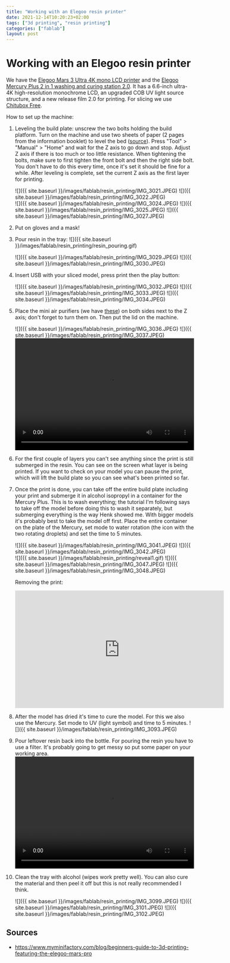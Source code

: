 ```yaml
---
title: "Working with an Elegoo resin printer"
date: 2021-12-14T10:20:23+02:00
tags: ["3d printing", "resin printing"]
categories: ["fablab"]
layout: post
---
```


# Working with an Elegoo resin printer
We have the [Elegoo Mars 3 Ultra 4K mono LCD printer](https://www.elegoo.com/products/elegoo-mars-3-lcd-3d-printer) and the [Elegoo Mercury Plus 2 in 1 washing and curing station 2.0](https://www.elegoo.com/products/washing-and-curing-station-v2-0). It has a 6.6-inch ultra-4K high-resolution monochrome LCD, an upgraded COB UV light source structure, and a new release film 2.0 for printing. For slicing we use [Chitubox Free](https://www.chitubox.com/en/download/chitubox-free).

How to set up the machine:

1. Leveling the build plate: unscrew the two bolts holding the build platform. Turn on the machine and use two sheets of paper (2 pages from the information booklet) to level the bed ([source](https://www.elegoo.com/blogs/3d-printer-user-guide/elegoo-mars-pro-level-the-build-plate)). Press "Tool" > "Manual" > "Home" and wait for the Z axis to go down and stop. Adjust Z axis if there is too much or too little resistance. When tightening the bolts, make sure to first tighten the front bolt and then the right side bolt. You don't have to do this every time, once it's set it should be fine for a while. After leveling is complete, set the current Z axis as the first layer for printing.

    <div markdown="1" class="row-2">
    ![]({{ site.baseurl }}/images/fablab/resin_printing/IMG_3021.JPEG)
    ![]({{ site.baseurl }}/images/fablab/resin_printing/IMG_3022.JPEG)
    </div>
    <div markdown="1" class="row-3">
    ![]({{ site.baseurl }}/images/fablab/resin_printing/IMG_3024.JPEG)
    ![]({{ site.baseurl }}/images/fablab/resin_printing/IMG_3025.JPEG)
    ![]({{ site.baseurl }}/images/fablab/resin_printing/IMG_3027.JPEG)
    </div>

2. Put on gloves and a mask!
3. Pour resin in the tray:
    ![]({{ site.baseurl }}/images/fablab/resin_printing/resin_pouring.gif)
    <div markdown="1" class="row-2">
    ![]({{ site.baseurl }}/images/fablab/resin_printing/IMG_3029.JPEG)
    ![]({{ site.baseurl }}/images/fablab/resin_printing/IMG_3030.JPEG)
    </div>

4. Insert USB with your sliced model, press print then the play button:
    <div markdown="1" class="row-3">
    ![]({{ site.baseurl }}/images/fablab/resin_printing/IMG_3032.JPEG)
    ![]({{ site.baseurl }}/images/fablab/resin_printing/IMG_3033.JPEG)
    ![]({{ site.baseurl }}/images/fablab/resin_printing/IMG_3034.JPEG)
    </div>

5. Place the mini air purifiers (we have [these](https://www.amazon.com/ELEGOO-Purifier-Activated-Universal-Printer%EF%BC%88Pack/dp/B086277CNQ)) on both sides next to the Z axis; don't forget to turn them on. Then put the lid on the machine.
    <div markdown="1" class="row-2">
    ![]({{ site.baseurl }}/images/fablab/resin_printing/IMG_3036.JPEG)
    ![]({{ site.baseurl }}/images/fablab/resin_printing/IMG_3037.JPEG)
    </div>
    <video width="480" height="300" controls>
    <source src="{{ site.baseurl }}/images/fablab/resin_printing/setting_up_machine.MP4" type="video/mp4">
    </video>
    
6. For the first couple of layers you can't see anything since the print is still submerged in the resin. You can see on the screen what layer is being printed. If you want to check on your model you can pause the print, which will lift the build plate so you can see what's been printed so far.
7. Once the print is done, you can take off the entire build plate including your print and submerge it in alcohol isopropyl in a container for the Mercury Plus. This is to wash everything; the tutorial I'm following says to take off the model before doing this to wash it separately, but submerging everything is the way Henk showed me. With bigger models it's probably best to take the model off first. Place the entire container on the plate of the Mercury, set mode to water rotation (the icon with the two rotating droplets) and set the time to 5 minutes. 
    <div markdown="1" class="row-2">
    ![]({{ site.baseurl }}/images/fablab/resin_printing/IMG_3041.JPEG)
    ![]({{ site.baseurl }}/images/fablab/resin_printing/IMG_3042.JPEG)
    </div>
    <div markdown="1" class="row-3">
    ![]({{ site.baseurl }}/images/fablab/resin_printing/reveal1.gif)
    ![]({{ site.baseurl }}/images/fablab/resin_printing/IMG_3047.JPEG)
    ![]({{ site.baseurl }}/images/fablab/resin_printing/IMG_3048.JPEG)
    </div>

    Removing the print:
    <iframe width="560" height="315" src="https://www.youtube-nocookie.com/embed/j0kLRpEyT7g" title="YouTube video player" frameborder="0" allow="accelerometer; autoplay; clipboard-write; encrypted-media; gyroscope; picture-in-picture" allowfullscreen></iframe>

8. After the model has dried it's time to cure the model. For this we also use the Mercury. Set mode to UV (light symbol) and time to 5 minutes.
    ![]({{ site.baseurl }}/images/fablab/resin_printing/IMG_3093.JPEG)
9. Pour leftover resin back into the bottle. For pouring the resin you have to use a filter. It's probably going to get messy so put some paper on your working area. 
    <video width="480" height="300" controls>
    <source src="{{ site.baseurl }}/images/fablab/resin_printing/filtering leftover resin.MP4" type="video/mp4">
    </video>
10. Clean the tray with alcohol (wipes work pretty well). You can also cure the material and then peel it off but this is not really recommended I think.
    <div markdown="1" class="row-3">
    ![]({{ site.baseurl }}/images/fablab/resin_printing/IMG_3099.JPEG)
    ![]({{ site.baseurl }}/images/fablab/resin_printing/IMG_3101.JPEG)
    ![]({{ site.baseurl }}/images/fablab/resin_printing/IMG_3102.JPEG)
    </div>

## Sources
- <https://www.myminifactory.com/blog/beginners-guide-to-3d-printing-featuring-the-elegoo-mars-pro>
